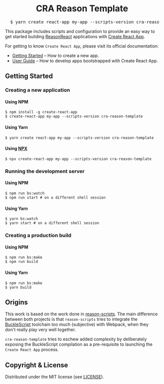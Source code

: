 <h1 align="center">
  CRA Reason Template
 </h1>

<pre align="center">
  $ yarn create react-app my-app --scripts-version cra-reason-template
</pre>

This package includes scripts and configuration to provide an easy way to get
started building [ReasonReact](https://reasonml.github.io/reason-react/)
applications with [Create React
App](https://github.com/facebook/create-react-app).

For getting to know `Create React App`, please visit its official
documentation:

- [Getting
  Started](https://facebook.github.io/create-react-app/docs/getting-started) –
  How to create a new app.
- [User Guide](https://facebook.github.io/create-react-app/) – How to develop
  apps bootstrapped with Create React App.

## Getting Started

### Creating a new application

#### Using NPM

```shell;
$ npm install -g create-react-app
$ create-react-app my-app --scripts-version cra-reason-template
```

#### Using Yarn

```shell;
$ yarn create react-app my-app --scripts-version cra-reason-template
```

#### Using [NPX](https://www.npmjs.com/package/npx)

```shell;
$ npx create-react-app my-app --scripts-version cra-reason-template
```

### Running the development server

#### Using NPM

```shell
$ npm run bs:watch
$ npm run start # on a different shell session
```

#### Using Yarn

```shell
$ yarn bs:watch
$ yarn start # on a different shell session
```

### Creating a production build

#### Using NPM

```shell
$ npm run bs:make
$ npm run build
```

#### Using Yarn

```shell
$ npm run bs:make
$ yarn build
```

## Origins

This work is based on the work done in
[reason-scripts](https://github.com/rrdelaney/reason-scripts). The main
difference between both projects is that `reason-scripts` tries to integrate
the [BuckleScript](https://bucklescript.github.io) toolchain too much
(subjective) with Webpack, when they don't really play very well together.

`cra-reason-template` tries to eschew added complexity by deliberately exposing
the BuckleScript compilation as a pre-requisite to launching the `Create React
App` process.

## Copyright & License

Distributed under the MIT license (see [LICENSE](./LICENSE)).

